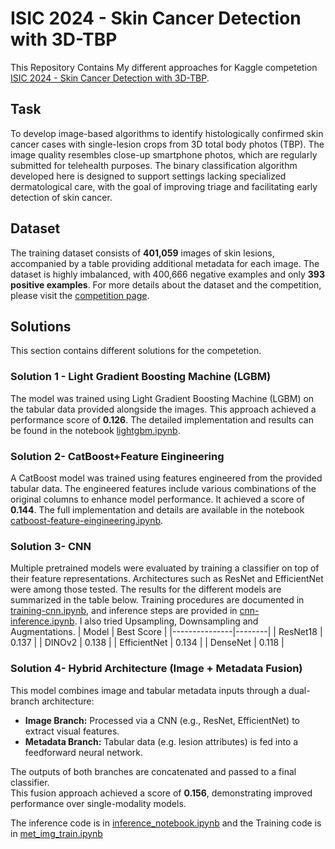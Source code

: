 # ISIC 2024 - Skin Cancer Detection with 3D-TBP
This Repository Contains My different approaches for Kaggle competetion [ISIC 2024 - Skin Cancer Detection with 3D-TBP](https://www.kaggle.com/competitions/isic-2024-challenge/overview).

## Task
To develop image-based algorithms to identify histologically confirmed skin cancer cases with single-lesion crops from 3D total body photos (TBP). The image quality resembles close-up smartphone photos, which are regularly submitted for telehealth purposes. The binary classification algorithm developed here is designed to support settings lacking specialized dermatological care, with the goal of improving triage and facilitating early detection of skin cancer.

## Dataset
The training dataset consists of **401,059** images of skin lesions, accompanied by a table providing additional metadata for each image. The dataset is highly imbalanced, with 400,666 negative examples and only **393 positive examples**. For more details about the dataset and the competition, please visit the [competition page](https://www.kaggle.com/competitions/isic-2024-challenge/data?select=train-metadata.csv).

## Solutions
This section contains different solutions for the competetion. 
### Solution 1 - Light Gradient Boosting Machine (LGBM)
The model was trained using Light Gradient Boosting Machine (LGBM) on the tabular data provided alongside the images. This approach achieved a performance score of **0.126**. The detailed implementation and results can be found in the notebook [lightgbm.ipynb](https://github.com/Ashaz4994/ISIC_2024/blob/main/lightgbm.ipynb).

### Solution 2- CatBoost+Feature Eingineering
A CatBoost model was trained using features engineered from the provided tabular data. The engineered features include various combinations of the original columns to enhance model performance. It achieved a score of **0.144**. The full implementation and details are available in the notebook [catboost-feature-eingineering.ipynb](https://github.com/Ashaz4994/ISIC_2024/blob/main/catboost-feature-eingineering.ipynb).

### Solution 3- CNN
Multiple pretrained models were evaluated by training a classifier on top of their feature representations. Architectures such as ResNet and EfficientNet were among those tested. The results for the different models are summarized in the table below. Training procedures are documented in [training-cnn.ipynb](https://github.com/Ashaz4994/ISIC_2024/blob/main/training-cnn.ipynb), and inference steps are provided in [cnn-inference.ipynb](https://github.com/Ashaz4994/ISIC_2024/blob/main/cnn-inference.ipynb). I also tried Upsampling, Downsampling and Augmentations.
| Model         | Best Score  |
|---------------|--------|
| ResNet18      | 0.137  |
| DINOv2        | 0.138  |
| EfficientNet  | 0.134  |
| DenseNet      | 0.118  |

### Solution 4- Hybrid Architecture (Image + Metadata Fusion)
This model combines image and tabular metadata inputs through a dual-branch architecture:

- **Image Branch:** Processed via a CNN (e.g., ResNet, EfficientNet) to extract visual features.
- **Metadata Branch:** Tabular data (e.g. lesion attributes) is fed into a feedforward neural network.

The outputs of both branches are concatenated and passed to a final classifier.  
This fusion approach achieved a score of **0.156**, demonstrating improved performance over single-modality models.

The inference code is in [inference_notebook.ipynb](https://github.com/Ashaz4994/ISIC_2024/blob/main/inference_notebook.ipynb) and the Training code is in [met_img_train.ipynb](https://github.com/Ashaz4994/ISIC_2024/blob/main/met_img_train.ipynb)
